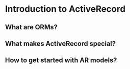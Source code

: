 # Introduction to ActiveRecord

## What are ORMs?

## What makes ActiveRecord special?

## How to get started with AR models?

<!-- TODO -->
